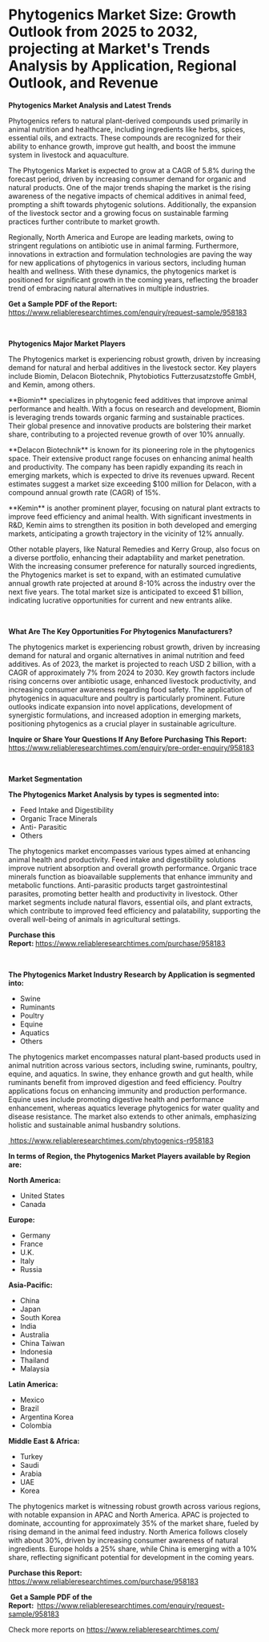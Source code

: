 <p><h1>Phytogenics Market Size: Growth Outlook from 2025 to 2032, projecting at Market's Trends Analysis by Application, Regional Outlook, and Revenue</h1></p><p><strong>Phytogenics Market Analysis and Latest Trends</strong></p>
<p><p>Phytogenics refers to natural plant-derived compounds used primarily in animal nutrition and healthcare, including ingredients like herbs, spices, essential oils, and extracts. These compounds are recognized for their ability to enhance growth, improve gut health, and boost the immune system in livestock and aquaculture. </p><p>The Phytogenics Market is expected to grow at a CAGR of 5.8% during the forecast period, driven by increasing consumer demand for organic and natural products. One of the major trends shaping the market is the rising awareness of the negative impacts of chemical additives in animal feed, prompting a shift towards phytogenic solutions. Additionally, the expansion of the livestock sector and a growing focus on sustainable farming practices further contribute to market growth. </p><p>Regionally, North America and Europe are leading markets, owing to stringent regulations on antibiotic use in animal farming. Furthermore, innovations in extraction and formulation technologies are paving the way for new applications of phytogenics in various sectors, including human health and wellness. With these dynamics, the phytogenics market is positioned for significant growth in the coming years, reflecting the broader trend of embracing natural alternatives in multiple industries.</p></p>
<p><strong>Get a Sample PDF of the Report:&nbsp;</strong> <a href="https://www.reliableresearchtimes.com/enquiry/request-sample/958183?utm_campaign=3565&utm_medium=2&utm_source=Github&utm_content=ia&utm_term=01042025&utm_id=phytogenics">https://www.reliableresearchtimes.com/enquiry/request-sample/958183</a></p>
<p>&nbsp;</p>
<p><strong>Phytogenics Major Market Players</strong></p>
<p><p>The Phytogenics market is experiencing robust growth, driven by increasing demand for natural and herbal additives in the livestock sector. Key players include Biomin, Delacon Biotechnik, Phytobiotics Futterzusatzstoffe GmbH, and Kemin, among others.</p><p>**Biomin** specializes in phytogenic feed additives that improve animal performance and health. With a focus on research and development, Biomin is leveraging trends towards organic farming and sustainable practices. Their global presence and innovative products are bolstering their market share, contributing to a projected revenue growth of over 10% annually.</p><p>**Delacon Biotechnik** is known for its pioneering role in the phytogenics space. Their extensive product range focuses on enhancing animal health and productivity. The company has been rapidly expanding its reach in emerging markets, which is expected to drive its revenues upward. Recent estimates suggest a market size exceeding $100 million for Delacon, with a compound annual growth rate (CAGR) of 15%.</p><p>**Kemin** is another prominent player, focusing on natural plant extracts to improve feed efficiency and animal health. With significant investments in R&D, Kemin aims to strengthen its position in both developed and emerging markets, anticipating a growth trajectory in the vicinity of 12% annually.</p><p>Other notable players, like Natural Remedies and Kerry Group, also focus on a diverse portfolio, enhancing their adaptability and market penetration. With the increasing consumer preference for naturally sourced ingredients, the Phytogenics market is set to expand, with an estimated cumulative annual growth rate projected at around 8-10% across the industry over the next five years. The total market size is anticipated to exceed $1 billion, indicating lucrative opportunities for current and new entrants alike.</p></p>
<p>&nbsp;</p>
<p><strong>What Are The Key Opportunities For Phytogenics Manufacturers?</strong></p>
<p><p>The phytogenics market is experiencing robust growth, driven by increasing demand for natural and organic alternatives in animal nutrition and feed additives. As of 2023, the market is projected to reach USD 2 billion, with a CAGR of approximately 7% from 2024 to 2030. Key growth factors include rising concerns over antibiotic usage, enhanced livestock productivity, and increasing consumer awareness regarding food safety. The application of phytogenics in aquaculture and poultry is particularly prominent. Future outlooks indicate expansion into novel applications, development of synergistic formulations, and increased adoption in emerging markets, positioning phytogenics as a crucial player in sustainable agriculture.</p></p>
<p><strong>Inquire or Share Your Questions If Any Before Purchasing This Report:</strong> <a href="https://www.reliableresearchtimes.com/enquiry/pre-order-enquiry/958183?utm_campaign=3565&utm_medium=2&utm_source=Github&utm_content=ia&utm_term=01042025&utm_id=phytogenics">https://www.reliableresearchtimes.com/enquiry/pre-order-enquiry/958183</a></p>
<p>&nbsp;</p>
<p><strong>Market Segmentation</strong></p>
<p><strong>The Phytogenics Market Analysis by types is segmented into:</strong></p>
<p><ul><li>Feed Intake and Digestibility</li><li>Organic Trace Minerals</li><li>Anti- Parasitic</li><li>Others</li></ul></p>
<p><p>The phytogenics market encompasses various types aimed at enhancing animal health and productivity. Feed intake and digestibility solutions improve nutrient absorption and overall growth performance. Organic trace minerals function as bioavailable supplements that enhance immunity and metabolic functions. Anti-parasitic products target gastrointestinal parasites, promoting better health and productivity in livestock. Other market segments include natural flavors, essential oils, and plant extracts, which contribute to improved feed efficiency and palatability, supporting the overall well-being of animals in agricultural settings.</p></p>
<p><strong>Purchase this Report:&nbsp;</strong><a href="https://www.reliableresearchtimes.com/purchase/958183?utm_campaign=3565&utm_medium=2&utm_source=Github&utm_content=ia&utm_term=01042025&utm_id=phytogenics">https://www.reliableresearchtimes.com/purchase/958183</a></p>
<p>&nbsp;</p>
<p><strong>The Phytogenics Market Industry Research by Application is segmented into:</strong></p>
<p><ul><li>Swine</li><li>Ruminants</li><li>Poultry</li><li>Equine</li><li>Aquatics</li><li>Others</li></ul></p>
<p><p>The phytogenics market encompasses natural plant-based products used in animal nutrition across various sectors, including swine, ruminants, poultry, equine, and aquatics. In swine, they enhance growth and gut health, while ruminants benefit from improved digestion and feed efficiency. Poultry applications focus on enhancing immunity and production performance. Equine uses include promoting digestive health and performance enhancement, whereas aquatics leverage phytogenics for water quality and disease resistance. The market also extends to other animals, emphasizing holistic and sustainable animal husbandry solutions.</p></p>
<p><a href="https://www.reliableresearchtimes.com/phytogenics-r958183?utm_campaign=3565&utm_medium=2&utm_source=Github&utm_content=ia&utm_term=01042025&utm_id=phytogenics">&nbsp;https://www.reliableresearchtimes.com/phytogenics-r958183</a></p>
<p><strong>In terms of Region, the Phytogenics Market Players available by Region are:</strong></p>
<p>
    <p> <strong> North America: </strong>
        <ul>
            <li>United States</li>
            <li>Canada</li>
        </ul>
        </p> 
    <p> <strong> Europe: </strong>
        <ul>
            <li>Germany</li>
            <li>France</li>
            <li>U.K.</li>
            <li>Italy</li>
            <li>Russia</li>
        </ul>
        </p> 
    <p> <strong> Asia-Pacific: </strong>
        <ul>
            <li>China</li>
            <li>Japan</li>
            <li>South Korea</li>
            <li>India</li>
            <li>Australia</li>
            <li>China Taiwan</li>
            <li>Indonesia</li>
            <li>Thailand</li>
            <li>Malaysia</li>
        </ul>
        </p> 
    <p> <strong> Latin America: </strong>
        <ul>
            <li>Mexico</li>
            <li>Brazil</li>
            <li>Argentina Korea</li>
            <li>Colombia</li>
        </ul>
        </p> 
    <p> <strong> Middle East & Africa: </strong>
        <ul>
            <li>Turkey</li>
            <li>Saudi</li>
            <li>Arabia</li>
            <li>UAE</li>
            <li>Korea</li>
        </ul>
    </p>
    </p>
<p><p>The phytogenics market is witnessing robust growth across various regions, with notable expansion in APAC and North America. APAC is projected to dominate, accounting for approximately 35% of the market share, fueled by rising demand in the animal feed industry. North America follows closely with about 30%, driven by increasing consumer awareness of natural ingredients. Europe holds a 25% share, while China is emerging with a 10% share, reflecting significant potential for development in the coming years.</p></p>
<p><strong>Purchase this Report: </strong><a href="https://www.reliableresearchtimes.com/purchase/958183?utm_campaign=3565&utm_medium=2&utm_source=Github&utm_content=ia&utm_term=01042025&utm_id=phytogenics">https://www.reliableresearchtimes.com/purchase/958183</a></p>
<p>&nbsp;<strong>Get a Sample PDF of the Report:&nbsp;&nbsp;</strong><a href="https://www.reliableresearchtimes.com/enquiry/request-sample/958183?utm_campaign=3565&utm_medium=2&utm_source=Github&utm_content=ia&utm_term=01042025&utm_id=phytogenics">https://www.reliableresearchtimes.com/enquiry/request-sample/958183</a></p>
<p><strong></strong></p>
<p>Check more reports on <a href="https://www.reliableresearchtimes.com/?utm_campaign=3565&utm_medium=2&utm_source=Github&utm_content=ia&utm_term=01042025&utm_id=phytogenics">https://www.reliableresearchtimes.com/</a></p>
